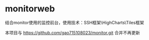 # monitorweb

结合monitor使用的监控前台，使用技术：SSH框架\HighCharts\Tiles框架

本项目与   https://github.com/gao715108023/monitor.git   合并不再更新